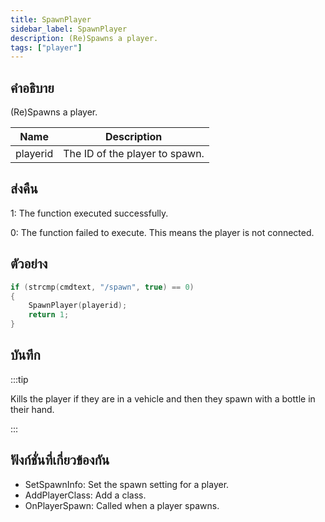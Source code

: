 ```yaml
---
title: SpawnPlayer
sidebar_label: SpawnPlayer
description: (Re)Spawns a player.
tags: ["player"]
---
```


## คำอธิบาย

(Re)Spawns a player.

| Name     | Description                    |
| -------- | ------------------------------ |
| playerid | The ID of the player to spawn. |

## ส่งคืน

1: The function executed successfully.

0: The function failed to execute. This means the player is not connected.

## ตัวอย่าง

```c
if (strcmp(cmdtext, "/spawn", true) == 0)
{
    SpawnPlayer(playerid);
    return 1;
}
```

## บันทึก

:::tip

Kills the player if they are in a vehicle and then they spawn with a bottle in their hand.

:::

## ฟังก์ชั่นที่เกี่ยวข้องกัน

- SetSpawnInfo: Set the spawn setting for a player.
- AddPlayerClass: Add a class.
- OnPlayerSpawn: Called when a player spawns.
